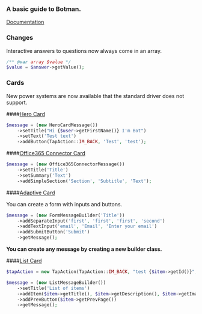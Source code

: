 ### A basic guide to Botman.

[Documentation](https://botman.io/2.0/driver-ms-bot-framework)

### Changes

Interactive answers to questions now always come in an array.

```php
/** @var array $value */
$value = $answer->getValue();
```

### Cards

New power systems are now available that the standard driver does not support.

####[Hero Card](https://docs.microsoft.com/en-us/microsoftteams/platform/task-modules-and-cards/cards/cards-reference#hero-card)

```php
$message = (new HeroCardMessage())
    ->setTitle("Hi {$user->getFirstName()} I'm Bot")
    ->setText('Test text')
    ->addButton(TapAction::IM_BACK, 'Test', 'test');
```

####[Office365 Connector Card](https://docs.microsoft.com/en-us/microsoftteams/platform/task-modules-and-cards/cards/cards-reference#office-365-connector-card)

```php
$message = (new Office365ConnectorMessage())
    ->setTitle('Title')
    ->setSummary('Text')
    ->addSimpleSection('Section', 'Subtitle', 'Text');
```

####[Adaptive Card](https://docs.microsoft.com/en-us/microsoftteams/platform/task-modules-and-cards/cards/cards-reference#adaptive-card)

You can create a form with inputs and buttons.

```php
$message = (new FormMessageBuilder('Title'))
    ->addSeparateInput('first', 'first', 'first', 'second')
    ->addTextInput('email', 'Email', 'Enter your email')
    ->addSubmitButton('Submit')
    ->getMessage();
```

**You can create any message by creating a new builder class.**

####[List Card](https://docs.microsoft.com/en-us/microsoftteams/platform/task-modules-and-cards/cards/cards-reference#list-card)

```php
$tapAction = new TapAction(TapAction::IM_BACK, "test {$item->getId()}", $item->getTitle());

$message = (new ListMessageBuilder())
    ->setTitle('List of items')
    ->addItem($item->getTitle(), $item->getDescription(), $item->getImageUrl(), $tapAction)
    ->addPrevButton($item->getPrevPage())
    ->getMessage();
```